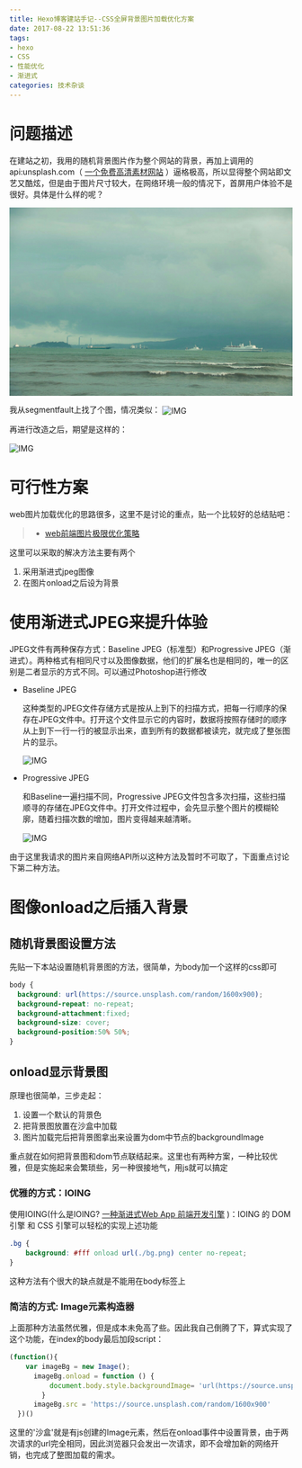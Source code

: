 ```yaml
---
title: Hexo博客建站手记--CSS全屏背景图片加载优化方案
date: 2017-08-22 13:51:36
tags:
- hexo
- CSS
- 性能优化
- 渐进式
categories: 技术杂谈
---
```

# 问题描述

在建站之初，我用的随机背景图片作为整个网站的背景，再加上调用的api:unsplash.com（ [一个免费高清素材网站](https://zhuanlan.zhihu.com/p/20383705) ）逼格极高，所以显得整个网站即文艺又酷炫，但是由于图片尺寸较大，在网络环境一般的情况下，首屏用户体验不是很好。具体是什么样的呢？

<img src='/images/xiamen.jpg' align=center>

<!--more-->

我从segmentfault上找了个图，情况类似：
<img src='https://sfault-image.b0.upaiyun.com/403/232/4032326478-598f2e6002876_articlex' alt='IMG' align=center>

再进行改造之后，期望是这样的：

<img src='https://sfault-image.b0.upaiyun.com/752/451/752451209-598fe52c0b089_articlex' alt='IMG' align=center>

# 可行性方案

web图片加载优化的思路很多，这里不是讨论的重点，贴一个比较好的总结贴吧：

> - [web前端图片极限优化策略](http://jixianqianduan.com/frontend-weboptimize/2015/11/17/front-end-image-optmize.html)

这里可以采取的解决方法主要有两个

1. 采用渐进式jpeg图像
2. 在图片onload之后设为背景

# 使用渐进式JPEG来提升体验

JPEG文件有两种保存方式：Baseline JPEG（标准型）和Progressive JPEG（渐进式）。两种格式有相同尺寸以及图像数据，他们的扩展名也是相同的，唯一的区别是二者显示的方式不同。可以通过Photoshop进行修改

- Baseline JPEG

    这种类型的JPEG文件存储方式是按从上到下的扫描方式，把每一行顺序的保存在JPEG文件中。打开这个文件显示它的内容时，数据将按照存储时的顺序从上到下一行一行的被显示出来，直到所有的数据都被读完，就完成了整张图片的显示。

    <img src='https://www.biaodianfu.com/wp-content/uploads/2013/07/baseline.gif' alt='IMG' align=center>

- Progressive JPEG

    和Baseline一遍扫描不同，Progressive JPEG文件包含多次扫描，这些扫描顺寻的存储在JPEG文件中。打开文件过程中，会先显示整个图片的模糊轮廓，随着扫描次数的增加，图片变得越来越清晰。

    <img src='https://www.biaodianfu.com/wp-content/uploads/2013/07/progressive.gif' alt='IMG' align=center>

由于这里我请求的图片来自网络API所以这种方法及暂时不可取了，下面重点讨论下第二种方法。

# 图像onload之后插入背景

## 随机背景图设置方法

先贴一下本站设置随机背景图的方法，很简单，为body加一个这样的css即可
```css
body {
  background: url(https://source.unsplash.com/random/1600x900);
  background-repeat: no-repeat;
  background-attachment:fixed;
  background-size: cover;
  background-position:50% 50%;
}
```

## onload显示背景图

原理也很简单，三步走起：
1. 设置一个默认的背景色
2. 把背景图放置在沙盒中加载
3. 图片加载完后把背景图拿出来设置为dom中节点的backgroundImage

重点就在如何把背景图和dom节点联结起来。这里也有两种方案，一种比较优雅，但是实施起来会繁琐些，另一种很接地气，用js就可以搞定

### 优雅的方式：IOING

使用IOING(什么是IOING? [一种渐进式Web App 前端开发引擎](http://ioing.com/#docs-started-ioing/) )：IOING 的 DOM 引擎 和 CSS 引擎可以轻松的实现上述功能
```css
.bg {
    background: #fff onload url(./bg.png) center no-repeat;
}
```
这种方法有个很大的缺点就是不能用在body标签上
### 简洁的方式: Image元素构造器

上面那种方法虽然优雅，但是成本未免高了些。因此我自己倒腾了下，算式实现了这个功能，在index的body最后加段script：
```JavaScript
(function(){
    var imageBg = new Image();
      imageBg.onload = function () {
          document.body.style.backgroundImage= 'url(https://source.unsplash.com/random/1600x900)'
        }
      imageBg.src = 'https://source.unsplash.com/random/1600x900'
  })()
```
这里的'沙盒'就是有js创建的Image元素，然后在onload事件中设置背景，由于两次请求的url完全相同，因此浏览器只会发出一次请求，即不会增加新的网络开销，也完成了整图加载的需求。

